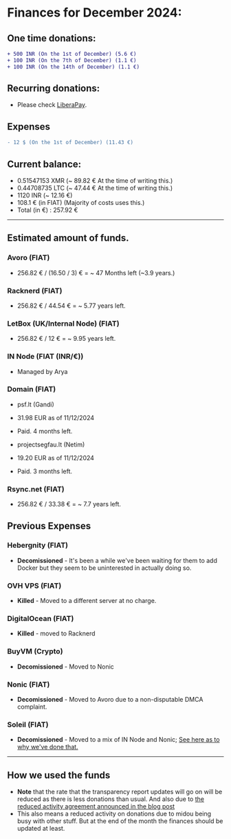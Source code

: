 # Finances for December 2024:

## One time donations:

```diff
+ 500 INR (On the 1st of December) (5.6 €)
+ 100 INR (On the 7th of December) (1.1 €)
+ 100 INR (On the 14th of December) (1.1 €)
```

## Recurring donations:

- Please check [LiberaPay](https://liberapay.com/ProjectSegfault).

## Expenses

```diff
- 12 $ (On the 1st of December) (11.43 €)
```

## Current balance:

- 0.51547153 XMR (~ 89.82 € At the time of writing this.)
- 0.44708735 LTC (~ 47.44 € At the time of writing this.)
- 1120 INR (~ 12.16 €)
- 108.1 € (in FIAT) (Majority of costs uses this.)
- Total (in €) : 257.92 €

---

## Estimated amount of funds.

### Avoro (FIAT)

- 256.82 € / (16.50 / 3) € = ~ 47 Months left (~3.9 years.)

### Racknerd (FIAT)

- 256.82 € / 44.54 € = ~ 5.77 years left.

### LetBox (UK/Internal Node) (FIAT)

- 256.82 € / 12 € = ~ 9.95 years left.

### IN Node (FIAT (INR/€))

- Managed by Arya

### Domain (FIAT)

- psf.lt (Gandi)

* 31.98 EUR as of 11/12/2024

* Paid. 4 months left.

- projectsegfau.lt (Netim)

* 19.20 EUR as of 11/12/2024

* Paid. 3 months left.

### Rsync.net (FIAT)

- 256.82 € / 33.38 € = ~ 7.7 years left.

## Previous Expenses

### Hebergnity (FIAT)

- **Decomissioned** - It's been a while we've been waiting for them to add Docker but they seem to be uninterested in actually doing so.

### OVH VPS (FIAT)

- **Killed** - Moved to a different server at no charge.

### DigitalOcean (FIAT)

- **Killed** - moved to Racknerd

### BuyVM (Crypto)

- **Decomissioned** - Moved to Nonic

### Nonic (FIAT)

- **Decomissioned** - Moved to Avoro due to a non-disputable DMCA complaint.

### Soleil (FIAT)

- **Decomissioned** - Moved to a mix of IN Node and Nonic; [See here as to why we've done that.](https://blog.projectsegfau.lt/the-future-of-project-segfault/)

---

## How we used the funds

- **Note** that the rate that the transparency report updates will go on will be reduced as there is less donations than usual. And also due to [the reduced activity agreement announced in the blog post](https://blog.projectsegfau.lt/the-future-of-project-segfault)
- This also means a reduced activity on donations due to midou being busy with other stuff. But at the end of the month the finances should be updated at least.
